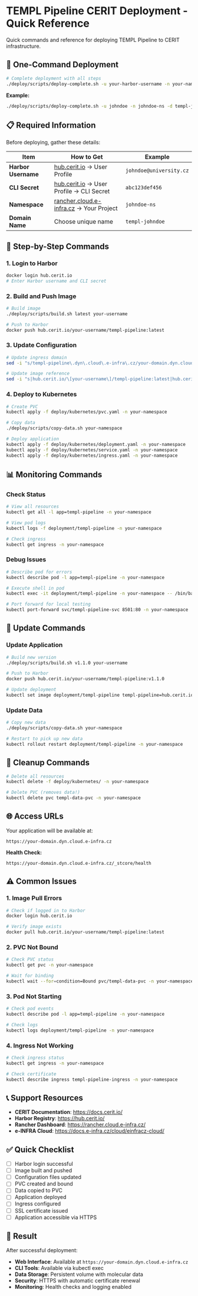 # TEMPL Pipeline CERIT Deployment - Quick Reference

Quick commands and reference for deploying TEMPL Pipeline to CERIT infrastructure.

## 🚀 One-Command Deployment

```bash
# Complete deployment with all steps
./deploy/scripts/deploy-complete.sh -u your-harbor-username -n your-namespace -d your-domain
```

**Example:**
```bash
./deploy/scripts/deploy-complete.sh -u johndoe -n johndoe-ns -d templ-johndoe
```

## 📋 Required Information

Before deploying, gather these details:

| Item | How to Get | Example |
|------|------------|---------|
| **Harbor Username** | [hub.cerit.io](https://hub.cerit.io/) → User Profile | `johndoe@university.cz` |
| **CLI Secret** | [hub.cerit.io](https://hub.cerit.io/) → User Profile → CLI Secret | `abc123def456` |
| **Namespace** | [rancher.cloud.e-infra.cz](https://rancher.cloud.e-infra.cz/) → Your Project | `johndoe-ns` |
| **Domain Name** | Choose unique name | `templ-johndoe` |

## 🔧 Step-by-Step Commands

### 1. Login to Harbor
```bash
docker login hub.cerit.io
# Enter Harbor username and CLI secret
```

### 2. Build and Push Image
```bash
# Build image
./deploy/scripts/build.sh latest your-username

# Push to Harbor
docker push hub.cerit.io/your-username/templ-pipeline:latest
```

### 3. Update Configuration
```bash
# Update ingress domain
sed -i "s/templ-pipeline\.dyn\.cloud\.e-infra\.cz/your-domain.dyn.cloud.e-infra.cz/g" deploy/kubernetes/ingress.yaml

# Update image reference
sed -i "s|hub.cerit.io/\[your-username\]/templ-pipeline:latest|hub.cerit.io/your-username/templ-pipeline:latest|g" deploy/kubernetes/deployment.yaml
```

### 4. Deploy to Kubernetes
```bash
# Create PVC
kubectl apply -f deploy/kubernetes/pvc.yaml -n your-namespace

# Copy data
./deploy/scripts/copy-data.sh your-namespace

# Deploy application
kubectl apply -f deploy/kubernetes/deployment.yaml -n your-namespace
kubectl apply -f deploy/kubernetes/service.yaml -n your-namespace
kubectl apply -f deploy/kubernetes/ingress.yaml -n your-namespace
```

## 📊 Monitoring Commands

### Check Status
```bash
# View all resources
kubectl get all -l app=templ-pipeline -n your-namespace

# View pod logs
kubectl logs -f deployment/templ-pipeline -n your-namespace

# Check ingress
kubectl get ingress -n your-namespace
```

### Debug Issues
```bash
# Describe pod for errors
kubectl describe pod -l app=templ-pipeline -n your-namespace

# Execute shell in pod
kubectl exec -it deployment/templ-pipeline -n your-namespace -- /bin/bash

# Port forward for local testing
kubectl port-forward svc/templ-pipeline-svc 8501:80 -n your-namespace
```

## 🔄 Update Commands

### Update Application
```bash
# Build new version
./deploy/scripts/build.sh v1.1.0 your-username

# Push to Harbor
docker push hub.cerit.io/your-username/templ-pipeline:v1.1.0

# Update deployment
kubectl set image deployment/templ-pipeline templ-pipeline=hub.cerit.io/your-username/templ-pipeline:v1.1.0 -n your-namespace
```

### Update Data
```bash
# Copy new data
./deploy/scripts/copy-data.sh your-namespace

# Restart to pick up new data
kubectl rollout restart deployment/templ-pipeline -n your-namespace
```

## 🧹 Cleanup Commands

```bash
# Delete all resources
kubectl delete -f deploy/kubernetes/ -n your-namespace

# Delete PVC (removes data!)
kubectl delete pvc templ-data-pvc -n your-namespace
```

## 🌐 Access URLs

Your application will be available at:
```
https://your-domain.dyn.cloud.e-infra.cz
```

**Health Check:**
```
https://your-domain.dyn.cloud.e-infra.cz/_stcore/health
```

## ⚠️ Common Issues

### 1. Image Pull Errors
```bash
# Check if logged in to Harbor
docker login hub.cerit.io

# Verify image exists
docker pull hub.cerit.io/your-username/templ-pipeline:latest
```

### 2. PVC Not Bound
```bash
# Check PVC status
kubectl get pvc -n your-namespace

# Wait for binding
kubectl wait --for=condition=Bound pvc/templ-data-pvc -n your-namespace --timeout=120s
```

### 3. Pod Not Starting
```bash
# Check pod events
kubectl describe pod -l app=templ-pipeline -n your-namespace

# Check logs
kubectl logs deployment/templ-pipeline -n your-namespace
```

### 4. Ingress Not Working
```bash
# Check ingress status
kubectl get ingress -n your-namespace

# Check certificate
kubectl describe ingress templ-pipeline-ingress -n your-namespace
```

## 📞 Support Resources

- **CERIT Documentation**: https://docs.cerit.io/
- **Harbor Registry**: https://hub.cerit.io/
- **Rancher Dashboard**: https://rancher.cloud.e-infra.cz/
- **e-INFRA Cloud**: https://docs.e-infra.cz/cloud/einfracz-cloud/

## ✅ Quick Checklist

- [ ] Harbor login successful
- [ ] Image built and pushed
- [ ] Configuration files updated
- [ ] PVC created and bound
- [ ] Data copied to PVC
- [ ] Application deployed
- [ ] Ingress configured
- [ ] SSL certificate issued
- [ ] Application accessible via HTTPS

## 🎯 Result

After successful deployment:
- **Web Interface**: Available at `https://your-domain.dyn.cloud.e-infra.cz`
- **CLI Tools**: Available via kubectl exec
- **Data Storage**: Persistent volume with molecular data
- **Security**: HTTPS with automatic certificate renewal
- **Monitoring**: Health checks and logging enabled 